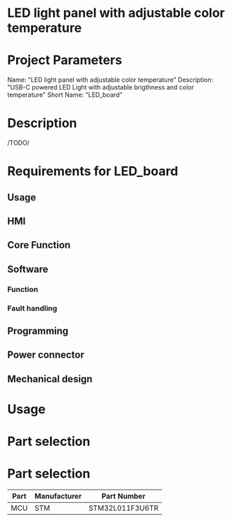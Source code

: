 # LED light panel with adjustable color temperature
# Project Parameters
Name: "LED light panel with adjustable color temperature"
Description: "USB-C powered LED Light with adjustable brigthness and color temperature"
Short Name: "LED_board"

# Description
/TODO/


# Requirements for LED_board

## Usage

## HMI

## Core Function

## Software

### Function

### Fault handling

## Programming

## Power connector

## Mechanical design


# Usage


# Part selection

# Part selection
| Part      | Manufacturer | Part Number       |
|-----------|--------------|-------------------|
| MCU       | STM          | STM32L011F3U6TR   |